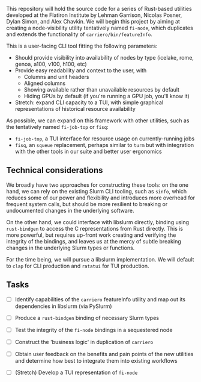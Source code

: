 This repository will hold the source code for a series of Rust-based utilities developed at the Flatiron Institute by Lehman Garrison, Nicolas Posner, Dylan Simon, and Alex Chavkin. We will begin this project by aiming at creating a node-visibility utility tentatively named `fi-node`, which duplicates and extends the functionality of `carriero/bin/featureInfo`. 

This is a user-facing CLI tool fitting the following parameters:

- Should provide visibility into availability of nodes by type (icelake, rome, genoa, a100, v100, h100, etc)
- Provide easy readability and context to the user, with 
	- Columns and unit headers
	- Aligned columns
	- Showing available rather than unavailable resources by default
	- Hiding GPUs by default (if you're running a GPU job, you'll know it)
 - Stretch: expand CLI capacity to a TUI, with simple graphical representations of historical resource availability

As possible, we can expand on this framework with other utilities, such as the tentatively named `fi-job-top` or `fisq`:
- `fi-job-top`, a TUI interface for resource usage on currently-running jobs
- `fisq`, an `squeue` replacement, perhaps similar to `turm` but with integration with the other tools in our suite and better user ergonomics


## Technical considerations

We broadly have two approaches for constructing these tools: on the one hand, we can rely on the existing Slurm CLI tooling, such as `sinfo`, which reduces some of our power and flexibility and introduces more overhead for frequent system calls, but should be more resilient to breaking or undocumented changes in the underlying software. 

On the other hand, we could interface with libslurm directly, binding using `rust-bindgen` to access the C representations from Rust directly. This is more powerful, but requires up-front work creating and verifying the integrity of the bindings, and leaves us at the mercy of subtle breaking changes in the underlying Slurm types or functions. 

For the time being, we will pursue a libslurm implementation. We will default to `clap` for CLI production and `ratatui` for TUI production.


## Tasks
- [ ] Identify capabilities of the `carriero` featureInfo utility and map out its dependencies in libslurm (via PySlurm)
- [ ] Produce a `rust-bindgen` binding of necessary Slurm types
- [ ] Test the integrity of the `fi-node` bindings in a sequestered node
- [ ] Construct the 'business logic' in duplication of `carriero`
- [ ] Obtain user feedback on the benefits and pain points of the new utilities and determine how best to integrate them into existing workflows
- [ ] (Stretch) Develop a TUI representation of `fi-node`


